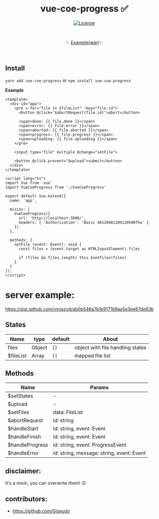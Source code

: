 <h1 align="center">vue-coe-progress ✅</h1>

<p align="center">
  <a href="#"><img src="https://img.shields.io/npm/l/vuelidation.svg" alt="License" target="_blank"></a>
</p>

<br>

<p align="center">
  ✨ <a href="#">Example(wip)</a>✨
</p>

<br>

## Install
`yarn add vue-coe-progress` or `npm install vue-coe-progress`

**Example**
```vue
<template>
  <div id="app">
    <pre v-for="file in $fileList" :key="file.id">
      <button @click="$abortRequest(file.id)">abort</button>

      <span>done: {{ file.done }}</span>
      <span>error: {{ file.error }}</span>
      <span>aborted: {{ file.aborted }}</span>
      <span>progress: {{ file.progress }}</span>
      <span>uploading: {{ file.uploading }}</span>
    </pre>

    <input type="file" multiple @change="setFile">

    <button @click.prevent="$upload">submit</button>
  </div>
</template>

<script lang="ts">
import Vue from 'vue'
import VueCoeProgress from './VueCoeProgress'

export default Vue.extend({
  name: 'app',

  mixins: [
    VueCoeProgress({
      url: 'http://localhost:3000/',
      headers: { 'Authorization': 'Basic 48120481204120h08fhw' }
    })
  ],

  methods: {
    setFile (event: Event): void {
      const files = (event.target as HTMLInputElement).files

      if (files && files.length) this.$setFiles(files)
    }
  }
});
</script>
```

# server example:
https://gist.github.com/viniazvd/ab0b546a7b1b9171b9aa5e3ee67de63b

## States

Name       |   type  |   default  | About
---------- | ------- | ---------- | ------
files      |  Object |   `{}`     | object with file handling states
$fileList  |  Array  |   `[]`     | mapped file list

## Methods

Name            | Params                                    
--------------- | ----------------------------------------- 
$setStates      | -                            
$upload         | -
$setFiles       | data: FileList
$abortRequest   | id: string                                
$handleStart    | id: string, event: Event                  
$handleFinish   | id: string, event: Event                  
$handleProgress | id: string, event: ProgressEvent          
$handleError    | id: string, message: string, event: Event 

## disclaimer:
It's a mixin, you can overwrite them! :D

## contributors:
- https://github.com/Giseudo
